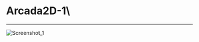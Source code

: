 # Arcada2D-1\
------------------------------------------------------------------------
![Screenshot_1](https://github.com/TsatsinYura/Arcada2D-1/assets/82707510/758eed98-5794-4e57-95e5-8b87acb32564)
